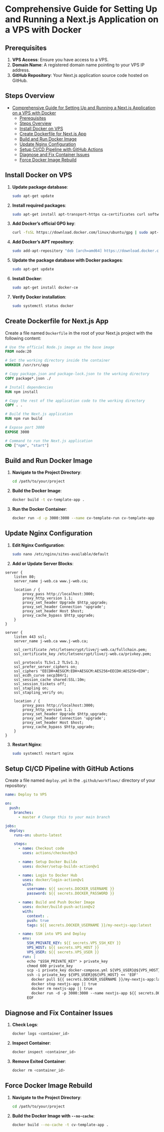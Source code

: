 # Comprehensive Guide for Setting Up and Running a Next.js Application on a VPS with Docker

## Prerequisites

1. **VPS Access**: Ensure you have access to a VPS.
2. **Domain Name**: A registered domain name pointing to your VPS IP address.
3. **GitHub Repository**: Your Next.js application source code hosted on GitHub.

## Steps Overview

- [Comprehensive Guide for Setting Up and Running a Next.js Application on a VPS with Docker](#comprehensive-guide-for-setting-up-and-running-a-nextjs-application-on-a-vps-with-docker)
  - [Prerequisites](#prerequisites)
  - [Steps Overview](#steps-overview)
  - [Install Docker on VPS](#install-docker-on-vps)
  - [Create Dockerfile for Next.js App](#create-dockerfile-for-nextjs-app)
  - [Build and Run Docker Image](#build-and-run-docker-image)
  - [Update Nginx Configuration](#update-nginx-configuration)
  - [Setup CI/CD Pipeline with GitHub Actions](#setup-cicd-pipeline-with-github-actions)
  - [Diagnose and Fix Container Issues](#diagnose-and-fix-container-issues)
  - [Force Docker Image Rebuild](#force-docker-image-rebuild)

## Install Docker on VPS

1. **Update package database**:

   ```sh
   sudo apt-get update
   ```

2. **Install required packages**:

   ```sh
   sudo apt-get install apt-transport-https ca-certificates curl software-properties-common
   ```

3. **Add Docker’s official GPG key**:

   ```sh
   curl -fsSL https://download.docker.com/linux/ubuntu/gpg | sudo apt-key add -
   ```

4. **Add Docker’s APT repository**:

   ```sh
   sudo add-apt-repository "deb [arch=amd64] https://download.docker.com/linux/ubuntu $(lsb_release -cs) stable"
   ```

5. **Update the package database with Docker packages**:

   ```sh
   sudo apt-get update
   ```

6. **Install Docker**:

   ```sh
   sudo apt-get install docker-ce
   ```

7. **Verify Docker installation**:

   ```sh
   sudo systemctl status docker
   ```

## Create Dockerfile for Next.js App

Create a file named `Dockerfile` in the root of your Next.js project with the following content:

```Dockerfile
# Use the official Node.js image as the base image
FROM node:20

# Set the working directory inside the container
WORKDIR /usr/src/app

# Copy package.json and package-lock.json to the working directory
COPY package*.json ./

# Install dependencies
RUN npm install

# Copy the rest of the application code to the working directory
COPY . .

# Build the Next.js application
RUN npm run build

# Expose port 3000
EXPOSE 3000

# Command to run the Next.js application
CMD ["npm", "start"]
```

## Build and Run Docker Image

1. **Navigate to the Project Directory**:

   ```sh
   cd /path/to/your/project
   ```

2. **Build the Docker Image**:

   ```sh
   docker build -t cv-template-app .
   ```

3. **Run the Docker Container**:

   ```sh
   docker run -d -p 3000:3000 --name cv-template-run cv-template-app
   ```

## Update Nginx Configuration

1. **Edit Nginx Configuration**:

   ```sh
   sudo nano /etc/nginx/sites-available/default
   ```

2. **Add or Update Server Blocks**:

```nginx
server {
    listen 80;
    server_name j-web.ca www.j-web.ca;

    location / {
        proxy_pass http://localhost:3000;
        proxy_http_version 1.1;
        proxy_set_header Upgrade $http_upgrade;
        proxy_set_header Connection 'upgrade';
        proxy_set_header Host $host;
        proxy_cache_bypass $http_upgrade;
    }
}

server {
    listen 443 ssl;
    server_name j-web.ca www.j-web.ca;

    ssl_certificate /etc/letsencrypt/live/j-web.ca/fullchain.pem;
    ssl_certificate_key /etc/letsencrypt/live/j-web.ca/privkey.pem;

    ssl_protocols TLSv1.2 TLSv1.3;
    ssl_prefer_server_ciphers on;
    ssl_ciphers "EECDH+AESGCM:EDH+AESGCM:AES256+EECDH:AES256+EDH";
    ssl_ecdh_curve secp384r1;
    ssl_session_cache shared:SSL:10m;
    ssl_session_tickets off;
    ssl_stapling on;
    ssl_stapling_verify on;

    location / {
        proxy_pass http://localhost:3000;
        proxy_http_version 1.1;
        proxy_set_header Upgrade $http_upgrade;
        proxy_set_header Connection 'upgrade';
        proxy_set_header Host $host;
        proxy_cache_bypass $http_upgrade;
    }
}
```

3. **Restart Nginx**:

   ```sh
   sudo systemctl restart nginx
   ```

## Setup CI/CD Pipeline with GitHub Actions

Create a file named `deploy.yml` in the `.github/workflows/` directory of your repository:

```yaml
name: Deploy to VPS

on:
  push:
    branches:
      - master # Change this to your main branch

jobs:
  deploy:
    runs-on: ubuntu-latest

    steps:
      - name: Checkout code
        uses: actions/checkout@v3

      - name: Setup Docker Buildx
        uses: docker/setup-buildx-action@v1

      - name: Login to Docker Hub
        uses: docker/login-action@v1
        with:
          username: ${{ secrets.DOCKER_USERNAME }}
          password: ${{ secrets.DOCKER_PASSWORD }}

      - name: Build and Push Docker Image
        uses: docker/build-push-action@v2
        with:
          context: .
          push: true
          tags: ${{ secrets.DOCKER_USERNAME }}/my-nextjs-app:latest

      - name: SSH into VPS and Deploy
        env:
          SSH_PRIVATE_KEY: ${{ secrets.VPS_SSH_KEY }}
          VPS_HOST: ${{ secrets.VPS_HOST }}
          VPS_USER: ${{ secrets.VPS_USER }}
        run: |
          echo "$SSH_PRIVATE_KEY" > private_key
          chmod 600 private_key
          scp -i private_key docker-compose.yml ${VPS_USER}@${VPS_HOST}:/root/docker-compose.yml
          ssh -i private_key ${VPS_USER}@${VPS_HOST} << 'EOF'
            docker pull ${{ secrets.DOCKER_USERNAME }}/my-nextjs-app:latest
            docker stop nextjs-app || true
            docker rm nextjs-app || true
            docker run -d -p 3000:3000 --name nextjs-app ${{ secrets.DOCKER_USERNAME }}/my-nextjs-app:latest
          EOF
```

## Diagnose and Fix Container Issues

1. **Check Logs**:

   ```sh
   docker logs <container_id>
   ```

2. **Inspect Container**:

   ```sh
   docker inspect <container_id>
   ```

3. **Remove Exited Container**:

   ```sh
   docker rm <container_id>
   ```

## Force Docker Image Rebuild

1. **Navigate to the Project Directory**:

   ```sh
   cd /path/to/your/project
   ```

2. **Build the Docker Image with `--no-cache`**:

   ```sh
   docker build --no-cache -t cv-template-app .
   ```
